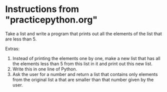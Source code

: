 # Instructions from "practicepython.org"

Take a list and write a program that prints out all the elements of the list that are less than 5.

Extras:

1. Instead of printing the elements one by one, make a new list that has all the elements less than 5 from this list in it and print out this new list.
2. Write this in one line of Python.
3. Ask the user for a number and return a list that contains only elements from the original list a that are smaller than that number given by the user.